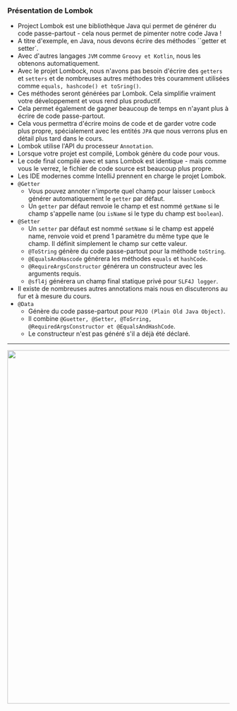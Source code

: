 ### **Présentation de Lombok**
+ Project Lombok est une bibliothèque Java qui permet de générer du code passe-partout - cela nous permet de pimenter notre code Java !
+ A titre d'exemple, en Java, nous devons écrire des méthodes ``getter et setter`.
+ Avec d'autres langages `JVM` comme `Groovy et Kotlin`, nous les obtenons automatiquement.
+ Avec le projet Lombock, nous n'avons pas besoin d'écrire des `getters` et `setters` et de nombreuses autres méthodes très couramment utilisées comme `equals, hashcode() et toSring()`.
+ Ces méthodes seront générées par Lombok. Cela simplifie vraiment votre développement et vous rend plus productif.
+ Cela permet également de gagner beaucoup de temps en n'ayant plus à écrire de code passe-partout.
+ Cela vous permettra d'écrire moins de code et de garder votre code plus propre, spécialement avec les entités `JPA` que nous verrons plus en détail plus tard dans le cours.
+ Lombok utilise l'API du processeur `Annotation`.
+ Lorsque votre projet est compilé, Lombok génère du code pour vous.
+ Le code final compilé avec et sans Lombok est identique - mais comme vous le verrez, le fichier de code source est beaucoup plus propre.
+ Les IDE modernes comme IntelliJ prennent en charge le projet Lombok.
+ `@Getter`
    + Vous pouvez annoter n'importe quel champ pour laisser `Lombock` générer automatiquement le `getter` par défaut.
    + Un `getter` par défaut renvoie le champ et est nommé `getName` si le champ s'appelle name (ou `isName` si le type du champ est `boolean`).
+ `@Setter`
    + Un `setter` par défaut est nommé `setName` si le champ est appelé name, renvoie void et prend 1 paramètre du même type que le champ. Il définit simplement le champ sur cette valeur.
    + `@ToString` génère du code passe-partout pour la méthode `toString`.
    + `@EqualsAndHascode` générera les méthodes `equals` et `hashCode`.
    + `@RequireArgsConstructor` générera un constructeur avec les arguments requis.
    + `@sfl4j` générera un champ final statique privé pour `SLF4J logger`.
+ Il existe de nombreuses autres annotations mais nous en discuterons au fur et à mesure du cours.
+ `@Data`
    + Génère du code passe-partout pour `POJO (Plain Old Java Object)`.
    + Il combine `@Guetter, @Setter, @ToSrring, @RequiredArgsConstructor et @EqualsAndHashCode`.
    + Le constructeur n'est pas généré s'il a déjà été déclaré.
  
<hr>

<img src="https://miro.medium.com/v2/resize:fit:1200/1*gKlHQPGromyhzdz693ZpIA.png" width="800"/>
     
